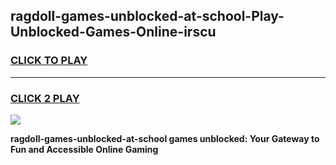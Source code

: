 
## ragdoll-games-unblocked-at-school-Play-Unblocked-Games-Online-irscu
<h3>
<a href="https://premium76.site?title=ragdoll-games-unblocked-at-school&ref=25A">CLICK TO PLAY</a></h3>
<hr>

<h3>
<a href="https://premium76.site?title=ragdoll-games-unblocked-at-school&ref=25A">CLICK 2 PLAY</a>
  
</h3>

<a href="https://premium76.site?title=ragdoll-games-unblocked-at-school&ref=25A"><img src="https://clearcache.store/games.png"></a>


**ragdoll-games-unblocked-at-school games unblocked: Your Gateway to Fun and Accessible Online Gaming**
